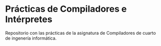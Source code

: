 # Prácticas de Compiladores e Intérpretes

Repositorio con las prácticas de la asignatura de Compiladores de cuarto de ingenería informática.